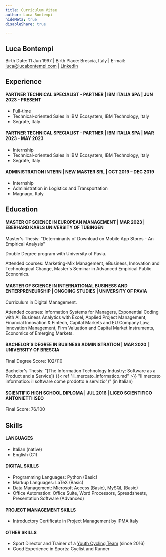 ```yaml
---
title: Curriculum Vitae
author: Luca Bontempi
hideMeta: true
disableShare: true

---
```

## Luca Bontempi

Birth Date: 11 Jun 1997 | Birth Place: Brescia, Italy | E-mail: [luca@lucabontempi.com](mailto:luca@lucabontempi.com) | [LinkedIn](https://www.linkedin.com/in/lucabontempi1/)

## Experience

#### PARTNER TECHNICAL SPECIALIST - PARTNER | IBM ITALIA SPA | JUN 2023 - PRESENT

* Full-time
* Technical-oriented Sales in IBM Ecosystem, IBM Technology, Italy
* Segrate, Italy

#### PARTNER TECHNICAL SPECIALIST - PARTNER | IBM ITALIA SPA | MAR 2023 - MAY 2023

* Internship
* Technical-oriented Sales in IBM Ecosystem, IBM Technology, Italy
* Segrate, Italy

#### ADMINISTRATION INTERN | NEW MASTER SRL | OCT 2019 – DEC 2019

* Internship
* Administration in Logistics and Transportation
* Magnago, Italy


## Education

#### MASTER OF SCIENCE IN EUROPEAN MANAGEMENT | MAR 2023 | EBERHARD KARLS UNIVERSITY OF TÜBINGEN

Master's Thesis: "Determinants of Download on Mobile App Stores - An Empirical Analysis"

Double Degree program with University of Pavia. 

Attended courses: Marketing-Mix Management, eBusiness, Innovation and Technological Change, Master's Seminar in Advanced Empirical Public Economics.
<!-- * Double Degree program with University of Pavia -->

#### MASTER OF SCIENCE IN INTERNATIONAL BUSINESS AND ENTERPRENEURSHIP | ONGOING STUDIES | UNIVERSITY OF PAVIA


Curriculum in Digital Management. 

Attended courses: Information Systems for Managers, Exponential Coding with AI, Business Analytics with Excel, Applied Project Management, Financial Innovation & Fintech, Capital Markets and EU Company Law, Innovation Management, Firm Valuation and Capital Market Instruments, Economics of Emerging Markets. 
<!--* Curriculum in Digital Management-->

#### BACHELOR’S DEGREE IN BUSINESS ADMINISTRATION | MAR 2020 | UNIVERSITY OF BRESCIA

Final Degree Score: 102/110

Bachelor's Thesis: "[The Information Technology Industry: Software as a Product and a Service]( {{< ref "il_mercato_informatico.md" >}} "Il mercato informatico: il software come prodotto e servizio")" (in Italian)
<!--* Final Degree Score: 102/110
* Bachelor's Thesis: "[The Information Technology Industry: Software as a Product and a Service]( {{< ref "il_mercato_informatico.md" >}} "Il mercato informatico: il software come prodotto e servizio")" (in Italian)-->

#### SCIENTIFIC HIGH SCHOOL DIPLOMA | JUL 2016 | LICEO SCIENTIFICO ANTONIETTI ISEO

Final Score: 76/100
<!--* Final Score: 76/100-->


## Skills

#### LANGUAGES

* Italian (native)
* English (C1)

#### DIGITAL SKILLS

* Programming Languages: Python (Basic)
* Markup Languages: LaTeX (Basic)
* Data Management: Microsoft Access (Basic), MySQL (Basic)
* Office Automation: Office Suite, Word Processors, Spreadsheets, Presentation Software (Advanced)

#### PROJECT MANAGEMENT SKILLS

* Introductory Certificate in Project Management by IPMA Italy

#### OTHER SKILLS

* Sport Director and Trainer of a [Youth Cycling Team](https://www.asdprogettociclismorodengosaiano.net/ "A.S.D. Progetto Ciclismo - Rodengo Saiano") (since 2016)
* Good Experience in Sports: Cyclist and Runner